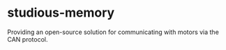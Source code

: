 # studious-memory
Providing an open-source solution for communicating with motors via the CAN protocol.

